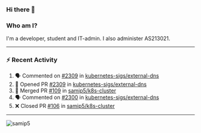 ### Hi there 👋

### Who am I?
I'm a developer, student and IT-admin. I also administer AS213021.

---
### :zap: Recent Activity
<!--START_SECTION:activity-->
1. 🗣 Commented on [#2309](https://github.com/kubernetes-sigs/external-dns/issues/2309) in [kubernetes-sigs/external-dns](https://github.com/kubernetes-sigs/external-dns)
2. 💪 Opened PR [#2309](https://github.com/kubernetes-sigs/external-dns/pull/2309) in [kubernetes-sigs/external-dns](https://github.com/kubernetes-sigs/external-dns)
3. 🎉 Merged PR [#109](https://github.com/samip5/k8s-cluster/pull/109) in [samip5/k8s-cluster](https://github.com/samip5/k8s-cluster)
4. 🗣 Commented on [#2300](https://github.com/kubernetes-sigs/external-dns/issues/2300) in [kubernetes-sigs/external-dns](https://github.com/kubernetes-sigs/external-dns)
5. ❌ Closed PR [#106](https://github.com/samip5/k8s-cluster/pull/106) in [samip5/k8s-cluster](https://github.com/samip5/k8s-cluster)
<!--END_SECTION:activity-->
---

<img align="center" src="https://github-readme-stats.vercel.app/api?username=samip5&show_icons=true" alt="samip5" />
